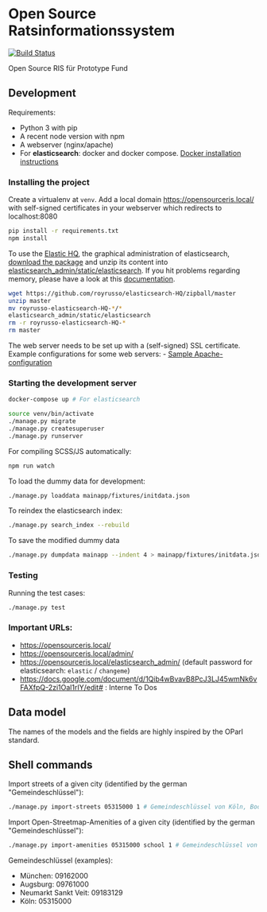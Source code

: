 # Open Source Ratsinformationssystem

[![Build Status](https://travis-ci.org/CatoTH/opensourceris.svg)](https://travis-ci.org/CatoTH/opensourceris)

Open Source RIS für Prototype Fund

## Development

Requirements: 
 - Python 3 with pip
 - A recent node version with npm
 - A webserver (nginx/apache)
 - For **elasticsearch**: docker and docker compose.
 [Docker installation instructions](https://docs.docker.com/engine/installation/)

### Installing the project

Create a virtualenv at `venv`. Add a local domain https://opensourceris.local/ with self-signed certificates in your
webserver which redirects to localhost:8080

```bash
pip install -r requirements.txt
npm install
```

To use the [Elastic HQ](http://www.elastichq.org/), the graphical administration of elasticsearch, [download the
package](https://github.com/royrusso/elasticsearch-HQ/zipball/master) and unzip its content into
[elasticsearch_admin/static/elasticsearch](elasticsearch_admin/static/elasticsearch). If you hit problems regarding
memory, please have a look at this
[documentation](https://www.elastic.co/guide/en/elasticsearch/reference/current/docker.html#docker-cli-run-prod-mode).

```bash
wget https://github.com/royrusso/elasticsearch-HQ/zipball/master
unzip master
mv royrusso-elasticsearch-HQ-*/*
elasticsearch_admin/static/elasticsearch
rm -r royrusso-elasticsearch-HQ-*
rm master
```

The web server needs to be set up with a (self-signed) SSL certificate. Example configurations for some web servers: -
[Sample Apache-configuration](etc/apache.conf)


### Starting the development server

```bash
docker-compose up # For elasticsearch
```

```bash
source venv/bin/activate
./manage.py migrate
./manage.py createsuperuser
./manage.py runserver
```

For compiling SCSS/JS automatically:

```bash
npm run watch
```

To load the dummy data for development:

```bash
./manage.py loaddata mainapp/fixtures/initdata.json
```

To reindex the elasticsearch index:

```bash
./manage.py search_index --rebuild
```

To save the modified dummy data

```bash
./manage.py dumpdata mainapp --indent 4 > mainapp/fixtures/initdata.json
```

### Testing

Running the test cases:
```bash
./manage.py test
```

### Important URLs:

- https://opensourceris.local/
- https://opensourceris.local/admin/
- https://opensourceris.local/elasticsearch_admin/ (default password for elasticsearch: ``elastic`` / ``changeme``)
- https://docs.google.com/document/d/1Qib4wBvavB8PcJ3LJ45wmNk6vFAXfpQ-2zi1Oal1rIY/edit# : Interne To Dos

## Data model

The names of the models and the fields are highly inspired by the OParl standard.


## Shell commands

Import streets of a given city (identified by the german "Gemeindeschlüssel"):

```bash
./manage.py import-streets 05315000 1 # Gemeindeschlüssel von Köln, Body-ID 1
```

Import Open-Streetmap-Amenities of a given city (identified by the german "Gemeindeschlüssel"):

```bash
./manage.py import-amenities 05315000 school 1 # Gemeindeschlüssel von Köln, Amenity, Body-ID 1
```

Gemeindeschlüssel (examples):
- München: 09162000
- Augsburg: 09761000
- Neumarkt Sankt Veit: 09183129
- Köln: 05315000
